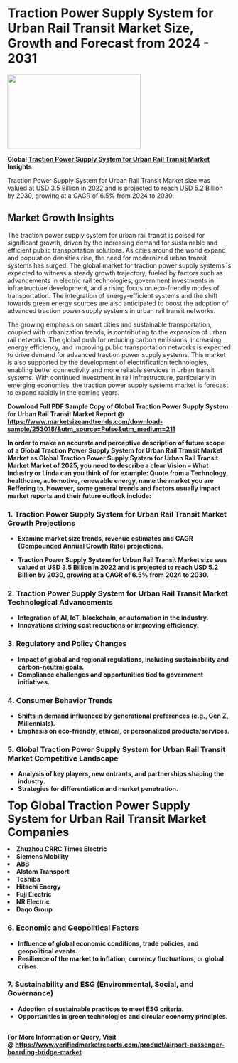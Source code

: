 <H1>Traction Power Supply System for Urban Rail Transit Market Size, Growth and Forecast from 2024 - 2031</H1><img class="aligncenter size-medium wp-image-584254" src="https://thirdeyenews.in/wp-content/uploads/2024/09/Global-Market-Research-300x168.jpeg" alt="" width="300" height="168" /><p><strong>Global&nbsp;<a href="https://www.marketsizeandtrends.com/download-sample/253018/&amp;utm_source=Pulse&amp;utm_medium=211">Traction Power Supply System for Urban Rail Transit Market</a> Insights</strong></p><p>Traction Power Supply System for Urban Rail Transit Market size was valued at USD 3.5 Billion in 2022 and is projected to reach USD 5.2 Billion by 2030, growing at a CAGR of 6.5% from 2024 to 2030.</p><p><h2>Market Growth Insights</h2> <p>The traction power supply system for urban rail transit is poised for significant growth, driven by the increasing demand for sustainable and efficient public transportation solutions. As cities around the world expand and population densities rise, the need for modernized urban transit systems has surged. The global market for traction power supply systems is expected to witness a steady growth trajectory, fueled by factors such as advancements in electric rail technologies, government investments in infrastructure development, and a rising focus on eco-friendly modes of transportation. The integration of energy-efficient systems and the shift towards green energy sources are also anticipated to boost the adoption of advanced traction power supply systems in urban rail transit networks.</p> <p><strong></strong></p> <p>The growing emphasis on smart cities and sustainable transportation, coupled with urbanization trends, is contributing to the expansion of urban rail networks. The global push for reducing carbon emissions, increasing energy efficiency, and improving public transportation networks is expected to drive demand for advanced traction power supply systems. This market is also supported by the development of electrification technologies, enabling better connectivity and more reliable services in urban transit systems. With continued investment in rail infrastructure, particularly in emerging economies, the traction power supply systems market is forecast to expand rapidly in the coming years.</p> <p><strong></p><p><span class=""><strong>Download Full PDF Sample Copy of Global Traction Power Supply System for Urban Rail Transit Market Report</strong> @ <a href="https://www.marketsizeandtrends.com/download-sample/253018/&amp;utm_source=Pulse&amp;utm_medium=211" target="_blank">https://www.marketsizeandtrends.com/download-sample/253018/&amp;utm_source=Pulse&amp;utm_medium=211</a></span></p><p>In order to make an accurate and perceptive description of future scope of a Global&nbsp;Traction Power Supply System for Urban Rail Transit Market Market as Global&nbsp;Traction Power Supply System for Urban Rail Transit Market Market of 2025, you need to describe a clear Vision &ndash; What Industry or Linda can you think of for example: Quote from a Technology, healthcare, automotive, renewable energy, name the market you are Reffering to. However, some general trends and factors usually impact market reports and their future outlook include:</p><h3>1.&nbsp;<strong>Traction Power Supply System for Urban Rail Transit Market Growth Projections</strong></h3><ul><li>Examine market size trends, revenue estimates and CAGR (Compounded Annual Growth Rate) projections.</li><li><p>Traction Power Supply System for Urban Rail Transit Market size was valued at USD 3.5 Billion in 2022 and is projected to reach USD 5.2 Billion by 2030, growing at a CAGR of 6.5% from 2024 to 2030.</p></li></ul><h3>2.&nbsp;<strong>Traction Power Supply System for Urban Rail Transit Market Technological Advancements</strong></h3><ul><li>Integration of AI, IoT, blockchain, or automation in the industry.</li><li>Innovations driving cost reductions or improving efficiency.</li></ul><h3>3.&nbsp;<strong>Regulatory and Policy Changes</strong></h3><ul><li>Impact of global and regional regulations, including sustainability and carbon-neutral goals.</li><li>Compliance challenges and opportunities tied to government initiatives.</li></ul><h3>4.&nbsp;<strong>Consumer Behavior Trends</strong></h3><ul><li>Shifts in demand influenced by generational preferences (e.g., Gen Z, Millennials).</li><li>Emphasis on eco-friendly, ethical, or personalized products/services.</li></ul><h3>5.&nbsp;<strong>Global Traction Power Supply System for Urban Rail Transit Market Competitive Landscape</strong></h3><ul><li>Analysis of key players, new entrants, and partnerships shaping the industry.</li><li>Strategies for differentiation and market penetration.</li></ul><p data-pm-slice="1 1 []"><span style="color: inherit; font-family: inherit; font-size: 25px;">Top Global Traction Power Supply System for Urban Rail Transit Market Companies</span></p><div class="" data-test-id=""><p><li>Zhuzhou CRRC Times Electric</li><li> Siemens Mobility</li><li> ABB</li><li> Alstom Transport</li><li> Toshiba</li><li> Hitachi Energy</li><li> Fuji Electric</li><li> NR Electric</li><li> Daqo Group</li></p></div><h3>6.&nbsp;<strong>Economic and Geopolitical Factors</strong></h3><ul><li>Influence of global economic conditions, trade policies, and geopolitical events.</li><li>Resilience of the market to inflation, currency fluctuations, or global crises.</li></ul><h3>7.&nbsp;<strong>Sustainability and ESG (Environmental, Social, and Governance)</strong></h3><ul><li>Adoption of sustainable practices to meet ESG criteria.</li><li>Opportunities in green technologies and circular economy principles.</li></ul><h2><strong style="font-size: 14px;">For More Information or Query, Visit @&nbsp;</strong><a style="background-color: #ffffff; font-size: 14px;" href="https://www.marketsizeandtrends.com/report/traction-power-supply-system-for-urban-rail-transit-market/" target="_blank">https://www.verifiedmarketreports.com/product/airport-passenger-boarding-bridge-market</a></h2>
